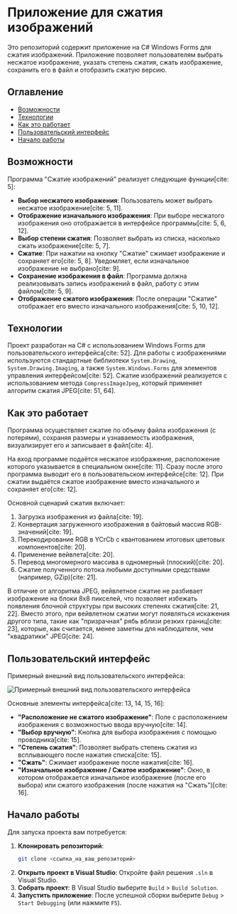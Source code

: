 # Приложение для сжатия изображений

Это репозиторий содержит приложение на C# Windows Forms для сжатия изображений. Приложение позволяет пользователям выбрать несжатое изображение, указать степень сжатия, сжать изображение, сохранить его в файл и отобразить сжатую версию.

## Оглавление

* [Возможности](#возможности)
* [Технологии](#технологии)
* [Как это работает](#как-это-работает)
* [Пользовательский интерфейс](#пользовательский-интерфейс)
* [Начало работы](#начало-работы)

## Возможности

Программа "Сжатие изображений" реализует следующие функции[cite: 5]:
* **Выбор несжатого изображения**: Пользователь может выбрать несжатое изображение[cite: 5, 11].
* **Отображение изначального изображения**: При выборе несжатого изображения оно отображается в интерфейсе программы[cite: 5, 6, 12].
* **Выбор степени сжатия**: Позволяет выбрать из списка, насколько сжать изображение[cite: 5, 7].
* **Сжатие**: При нажатии на кнопку "Сжатие" сжимает изображение и сохраняет его[cite: 5, 8]. Уведомляет, если изначальное изображение не выбрано[cite: 9].
* **Сохранение изображения в файл**: Программа должна реализовывать запись изображений в файл, работу с этим файлом[cite: 5, 9].
* **Отображение сжатого изображения**: После операции "Сжатие" отображает его вместо изначального изображения[cite: 5, 10, 12].

## Технологии

Проект разработан на C# с использованием Windows Forms для пользовательского интерфейса[cite: 52]. Для работы с изображениями используются стандартные библиотеки `System.Drawing`, `System.Drawing.Imaging`, а также `System.Windows.Forms` для элементов управления интерфейсом[cite: 52]. Сжатие изображений реализуется с использованием метода `CompressImageJpeg`, который применяет алгоритм сжатия JPEG[cite: 51, 64].

## Как это работает

Программа осуществляет сжатие по объему файла изображения (с потерями), сохраняя размеры и узнаваемость изображения, визуализирует его и записывает в файл[cite: 4].

На вход программе подаётся несжатое изображение, расположение которого указывается в специальном окне[cite: 11]. Сразу после этого программа выводит его в пользовательском интерфейсе[cite: 12]. При сжатии выдаётся сжатое изображение вместо изначального и сохраняет его[cite: 12].

Основной сценарий сжатия включает:
1.  Загрузка изображения из файла[cite: 19].
2.  Конвертация загруженного изображения в байтовый массив RGB-значений[cite: 19].
3.  Перекодирование RGB в YCrCb с квантованием итоговых цветовых компонентов[cite: 20].
4.  Применение вейвлета[cite: 20].
5.  Перевод многомерного массива в одномерный (плоский)[cite: 20].
6.  Сжатие полученного потока любыми доступными средствами (например, GZip)[cite: 21].

В отличие от алгоритма JPEG, вейвлетное сжатие не разбивает изображение на блоки 8x8 пикселей, что позволяет избежать появления блочной структуры при высоких степенях сжатия[cite: 21, 22]. Вместо этого, при вейвлетном сжатии могут появляться искажения другого типа, такие как "призрачная" рябь вблизи резких границ[cite: 23], которые, как считается, менее заметны для наблюдателя, чем "квадратики" JPEG[cite: 24].

## Пользовательский интерфейс

Примерный внешний вид пользовательского интерфейса:

![Примерный внешний вид пользовательского интерфейса](Image%20Compression.drawio.png)

Основные элементы интерфейса[cite: 13, 14, 15, 16]:
* **"Расположение не сжатого изображение"**: Поле с расположением изображения с возможностью ввода вручную[cite: 14].
* **"Выбор вручную"**: Кнопка для выбора изображения с помощью проводника[cite: 15].
* **"Степень сжатия"**: Позволяет выбрать степень сжатия из всплывающего после нажатия списка[cite: 15].
* **"Сжать"**: Сжимает изображение после нажатия[cite: 16].
* **"Изначальное изображение / Сжатое изображение"**: Окно, в котором отображается изначальное изображение (после его выбора) или сжатого изображения (после нажатия на "Сжать")[cite: 16].

## Начало работы

Для запуска проекта вам потребуется:
1.  **Клонировать репозиторий**:
    ```bash
    git clone <ссылка_на_ваш_репозиторий>
    ```
2.  **Открыть проект в Visual Studio**: Откройте файл решения `.sln` в Visual Studio.
3.  **Собрать проект**: В Visual Studio выберите `Build` > `Build Solution`.
4.  **Запустить приложение**: После успешной сборки выберите `Debug` > `Start Debugging` (или нажмите `F5`).

